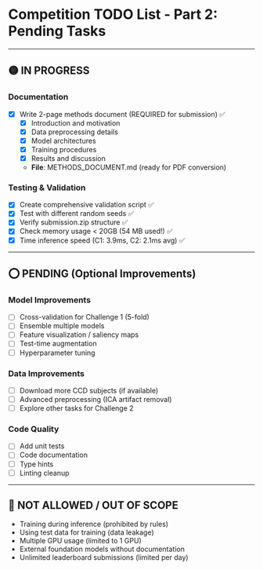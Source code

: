 # Competition TODO List - Part 2: Pending Tasks

---

## 🟡 IN PROGRESS

### Documentation
- [x] Write 2-page methods document (REQUIRED for submission) ✅
  - [x] Introduction and motivation
  - [x] Data preprocessing details
  - [x] Model architectures
  - [x] Training procedures
  - [x] Results and discussion
  - **File**: METHODS_DOCUMENT.md (ready for PDF conversion)

### Testing & Validation
- [x] Create comprehensive validation script ✅
- [x] Test with different random seeds ✅
- [x] Verify submission.zip structure ✅
- [x] Check memory usage < 20GB (54 MB used!) ✅
- [x] Time inference speed (C1: 3.9ms, C2: 2.1ms avg) ✅

---

## ⭕ PENDING (Optional Improvements)

### Model Improvements
- [ ] Cross-validation for Challenge 1 (5-fold)
- [ ] Ensemble multiple models
- [ ] Feature visualization / saliency maps
- [ ] Test-time augmentation
- [ ] Hyperparameter tuning

### Data Improvements
- [ ] Download more CCD subjects (if available)
- [ ] Advanced preprocessing (ICA artifact removal)
- [ ] Explore other tasks for Challenge 2

### Code Quality
- [ ] Add unit tests
- [ ] Code documentation
- [ ] Type hints
- [ ] Linting cleanup

---

## 🚫 NOT ALLOWED / OUT OF SCOPE

- Training during inference (prohibited by rules)
- Using test data for training (data leakage)
- Multiple GPU usage (limited to 1 GPU)
- External foundation models without documentation
- Unlimited leaderboard submissions (limited per day)
